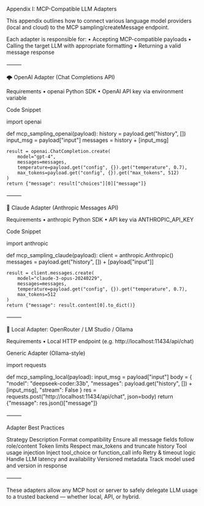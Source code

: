 Appendix I: MCP-Compatible LLM Adapters

This appendix outlines how to connect various language model providers (local and cloud) to the MCP sampling/createMessage endpoint.

Each adapter is responsible for:
	•	Accepting MCP-compatible payloads
	•	Calling the target LLM with appropriate formatting
	•	Returning a valid message response

⸻

🌩 OpenAI Adapter (Chat Completions API)

Requirements
	•	openai Python SDK
	•	OpenAI API key via environment variable

Code Snippet

import openai

def mcp_sampling_openai(payload):
    history = payload.get("history", [])
    input_msg = payload["input"]
    messages = history + [input_msg]
    
    result = openai.ChatCompletion.create(
        model="gpt-4",
        messages=messages,
        temperature=payload.get("config", {}).get("temperature", 0.7),
        max_tokens=payload.get("config", {}).get("max_tokens", 512)
    )
    return {"message": result["choices"][0]["message"]}



⸻

🤖 Claude Adapter (Anthropic Messages API)

Requirements
	•	anthropic Python SDK
	•	API key via ANTHROPIC_API_KEY

Code Snippet

import anthropic

def mcp_sampling_claude(payload):
    client = anthropic.Anthropic()
    messages = payload.get("history", []) + [payload["input"]]

    result = client.messages.create(
        model="claude-3-opus-20240229",
        messages=messages,
        temperature=payload.get("config", {}).get("temperature", 0.7),
        max_tokens=512
    )
    return {"message": result.content[0].to_dict()}



⸻

🧠 Local Adapter: OpenRouter / LM Studio / Ollama

Requirements
	•	Local HTTP endpoint (e.g. http://localhost:11434/api/chat)

Generic Adapter (Ollama-style)

import requests

def mcp_sampling_local(payload):
    input_msg = payload["input"]
    body = {
        "model": "deepseek-coder:33b",
        "messages": payload.get("history", []) + [input_msg],
        "stream": False
    }
    res = requests.post("http://localhost:11434/api/chat", json=body)
    return {"message": res.json()["message"]}



⸻

Adapter Best Practices

Strategy	Description
Format compatibility	Ensure all message fields follow role/content
Token limits	Respect max_tokens and truncate history
Tool usage injection	Inject tool_choice or function_call info
Retry & timeout logic	Handle LLM latency and availability
Versioned metadata	Track model used and version in response



⸻

These adapters allow any MCP host or server to safely delegate LLM usage to a trusted backend — whether local, API, or hybrid.